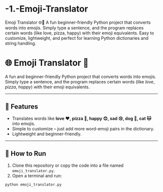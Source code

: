 # -1.-Emoji-Translator
Emoji Translator 🌐🎉 A fun beginner-friendly Python project that converts words into emojis. Simply type a sentence, and the program replaces certain words (like love, pizza, happy) with their emoji equivalents. Easy to customize, lightweight, and perfect for learning Python dictionaries and string handling.
# 🌐 Emoji Translator 🎉  

A fun and beginner-friendly Python project that converts words into emojis.  
Simply type a sentence, and the program replaces certain words (like *love*, *pizza*, *happy*) with their emoji equivalents.  

---

## 📌 Features  
- Translates words like **love ❤️, pizza 🍕, happy 😊, sad 😢, dog 🐶, cat 🐱** into emojis.  
- Simple to customize – just add more word-emoji pairs in the dictionary.  
- Lightweight and beginner-friendly.  

---

## 🚀 How to Run  
1. Clone this repository or copy the code into a file named `emoji_translator.py`.  
2. Open a terminal and run:  

```bash
python emoji_translator.py

